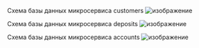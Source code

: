Схема базы данных микросервиса customers
![изображение](https://github.com/oscirt/final/assets/89642258/a5bb576e-929c-4804-a09e-d6c851b4bec2)

Схема базы данных микросервиса deposits
![изображение](https://github.com/oscirt/final/assets/89642258/2f2a8039-bc01-4b93-a8bd-158ce0aed236)

Схема базы данных микросервиса accounts
![изображение](https://github.com/oscirt/final/assets/89642258/e31db8e7-14c0-4fae-8a8c-b05a6ae18d7f)
